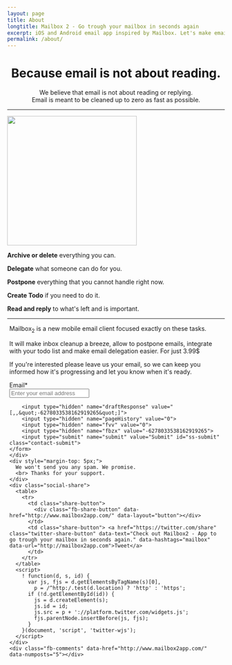```yaml
---
layout: page
title: About
longtitle: Mailbox 2 - Go trough your mailbox in seconds again
excerpt: iOS and Android email app inspired by Mailbox. Let's make email handling fast again.
permalink: /about/
---
```


<div id="about" class=" page-content post-content container">
  <div style="text-align: center">
    <h1>Because email is not about reading.</h1>
    <p>We believe that email is not about reading or replying.
      <br> Email is meant to be cleaned up to zero as fast as possible.</p>
  </div>
  <hr>
  <div class="row phone-row">
    <div class="col-md-4 phone-image">
      <img src="{{ site.github.url }}/img/phone.png" height="300px">
    </div>
    <div class="col-md-8 center phone-bullets">
      <div style="text-align: left; display: inline-block; vertical-align: middle;" >
        <p><b>Archive or delete</b> <span class='text-smaller'>everything you can.</span></p>
        <p><b>Delegate</b> <span class='text-smaller'>what someone can do for you.</span></p>
        <p><b>Postpone</b> <span class='text-smaller'>everything that you cannot handle right now.</span></p>
        <p><b>Create Todo</b> <span class='text-smaller'>if you need to do it.</span></p>
        <p style="margin-bottom: 0;"><b>Read and reply</b> <span class='text-smaller'>to what's left and is important.</span></p>
      </div>
    </div>
  </div>
  <hr>
  <div>
    <div style="margin-left: 5px; margin-right: 5px;">
      <p>Mailbox<sub>2</sub> is a new mobile email client focused exactly on these tasks.</p>
      <p>It will make inbox cleanup a breeze, allow to postpone emails, integrate with your todo list and make email delegation easier. For just 3.99$</p>
      <p>If you're interested please leave us your email, so we can keep you informed how it's progressing and let you know when it's ready.</p>
    </div>
  </div>
  <div class="email-form" style="margin-left: 5px; margin-right: 5px;">
    <form action="https://docs.google.com/forms/d/1D3b-eK8GzMmofru08ncKm_TKU4OEoL1JQ0YgsisOFk8/formResponse?embedded=true" method="POST" id="ss-form" target="_self" onsubmit="">
      <div>Email<span class="asterisk">*</span></div>
      <div>
        <input type="email" name="entry.186563952" id="entry_186563952" dsize="30" required placeholder="Enter your email address">

        <input type="hidden" name="draftResponse" value="[,,&quot;-6278033538162919265&quot;]">
        <input type="hidden" name="pageHistory" value="0">
        <input type="hidden" name="fvv" value="0">
        <input type="hidden" name="fbzx" value="-6278033538162919265">
        <input type="submit" name="submit" value="Submit" id="ss-submit" class="contact-submit">
    </form>
    </div>
    <div style="margin-top: 5px;">
      We won't send you any spam. We promise.
      <br> ​Thanks for your support.
    </div>
    <div class="social-share">
      <table>
        <tr>
          <td class="share-button">
            <div class="fb-share-button" data-href="http://www.mailbox2app.com/" data-layout="button"></div>
          </td>
          <td class="share-button"> <a href="https://twitter.com/share" class="twitter-share-button" data-text="Check out Mailbox2 - App to go trough your mailbox in seconds again." data-hashtags="mailbox" data-url="http://mailbox2app.com">Tweet</a>
          </td>
        </tr>
      </table>
      <script>
        ! function(d, s, id) {
          var js, fjs = d.getElementsByTagName(s)[0],
            p = /^http:/.test(d.location) ? 'http' : 'https';
          if (!d.getElementById(id)) {
            js = d.createElement(s);
            js.id = id;
            js.src = p + '://platform.twitter.com/widgets.js';
            fjs.parentNode.insertBefore(js, fjs);
          }
        }(document, 'script', 'twitter-wjs');
      </script>
    </div>
    <div class="fb-comments" data-href="http://www.mailbox2app.com/" data-numposts="5"></div>
  </div>
</div>
